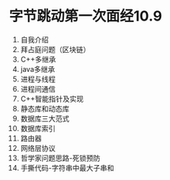 # 字节跳动第一次面经10.9
1. 自我介绍
2. 拜占庭问题（区块链）
3. C++多继承
4. java多继承
5. 进程与线程
6. 进程间通信
7. C++智能指针及实现
8. 静态库和动态库
9. 数据库三大范式
10. 数据库索引
11. 路由器
12. 网络层协议
13. 哲学家问题思路-死锁预防
14. 手撕代码-字符串中最大子串和